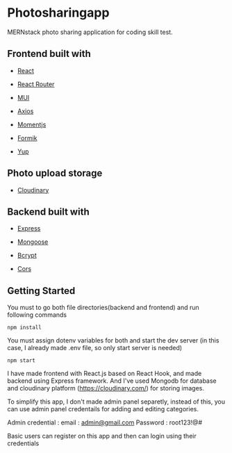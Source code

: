 # Photosharingapp

MERNstack photo sharing application for coding skill test.

## Frontend built with 

- [React](https://reactjs.org/)

- [React Router](https://v5.reactrouter.com/)

- [MUI](https://mui.com/)

- [Axios](https://axios-http.com/docs/intro/)

- [Momentjs](https://momentjs.com/)

- [Formik](https://formik.org/)

- [Yup](https://www.npmjs.com/package/yup)

## Photo upload storage
- [Cloudinary](https://cloudinary.com/)


## Backend built with

- [Express](https://expressjs.com/)

- [Mongoose](https://mongoosejs.com/)

- [Bcrypt](https://www.npmjs.com/package/bcrypt)

- [Cors](https://www.npmjs.com/package/cors)



## Getting Started


You must to go both file directories(backend and frontend) and run following commands

```
npm install
```

You must assign dotenv variables for both and start the dev server (in this case, I already made .env file, so only start server is needed)

```
npm start
```

I have made frontend with React.js based on React Hook, and made backend using Express framework.
And I've used Mongodb for database and cloudinary platform (https://cloudinary.com/) for storing images.

To simplify this app, I don't made admin panel separetly, instead of this, you can use admin panel credentails for adding and editing categories.

Admin credential : 
    email : admin@gmail.com
    Password : root123!@#

Basic users can register on this app and then can login using their credentials



